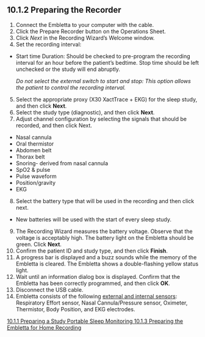 ## 10.1.2 Preparing the Recorder

1. Connect the Embletta to your computer with the cable.
2. Click the Prepare Recorder button on the Operations Sheet.
3. Click _Next_ in the Recording Wizard’s Welcome window.
4. Set the recording interval:
  * Start time Duration: Should be checked to pre-program the recording interval for an hour before the patient’s bedtime. Stop time should be left unchecked or the study will end abruptly.

    _Do not select the external switch to start and stop: This option allows the patient to control the recording interval._

5. Select the appropriate proxy (X30 XactTrace + EKG) for the sleep study, and then click **Next**.
6. Select the study type (diagnostic), and then click **Next**.
7. Adjust channel configuration by selecting the signals that should be recorded, and then click Next.
  * Nasal cannula
  * Oral thermistor
  * Abdomen belt
  * Thorax belt
  * Snoring- derived from nasal cannula
  * SpO2 & pulse
  * Pulse waveform
  * Position/gravity
  * EKG
8. Select the battery type that will be used in the recording and then click next.
  * New batteries will be used with the start of every sleep study.
9. The Recording Wizard measures the battery voltage.  Observe that the voltage is acceptably high.  The battery light on the Embletta should be green.  Click **Next**.
10. Confirm the patient ID and study type, and then click **Finish**.
11. A progress bar is displayed and a buzz sounds while the memory of the Embletta is cleared.  The Embletta shows a double-flashing yellow status light.
12. Wait until an information dialog box is displayed.  Confirm that the Embletta has been correctly programmed, and then click **OK**.
13. Disconnect the USB cable.
14. Embletta consists of the following <u>external and internal sensors</u>: Respiratory Effort sensor, Nasal Cannula/Pressure sensor, Oximeter, Thermistor, Body Position, and EKG electrodes.


<div class="center">
<div class="btn-group">
  <a href=":pages_path:/manuals/portable-sleep-monitoring/10-01-01-preparing-study.md" class="btn btn-default">
    <span class="glyphicon glyphicon-chevron-left"></span>
    10.1.1 Preparing a Study
  </a>

  <a href=":pages_path:/manuals/portable-sleep-monitoring" class="btn btn-default">
    <span class="glyphicon glyphicon-chevron-up"></span>
    Portable Sleep Monitoring
  </a>

  <a href=":pages_path:/manuals/portable-sleep-monitoring/10-01-03-preparing-home-recording.md" class="btn btn-success">
    10.1.3 Preparing the Embletta for Home Recording
    <span class="glyphicon glyphicon-chevron-right"></span>
  </a>
</div>
</div>
